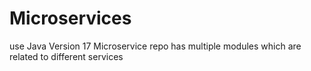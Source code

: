 ﻿# Microservices
use Java Version 17
Microservice repo has multiple modules which are related to different services
